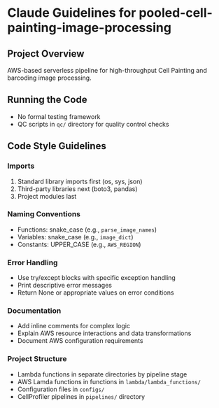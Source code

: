 # Claude Guidelines for pooled-cell-painting-image-processing

## Project Overview
AWS-based serverless pipeline for high-throughput Cell Painting and barcoding image processing.

## Running the Code
- No formal testing framework
- QC scripts in `qc/` directory for quality control checks

## Code Style Guidelines

### Imports
1. Standard library imports first (os, sys, json)
2. Third-party libraries next (boto3, pandas)
3. Project modules last

### Naming Conventions
- Functions: snake_case (e.g., `parse_image_names`)
- Variables: snake_case (e.g., `image_dict`)
- Constants: UPPER_CASE (e.g., `AWS_REGION`)

### Error Handling
- Use try/except blocks with specific exception handling
- Print descriptive error messages
- Return None or appropriate values on error conditions

### Documentation
- Add inline comments for complex logic
- Explain AWS resource interactions and data transformations
- Document AWS configuration requirements

### Project Structure
- Lambda functions in separate directories by pipeline stage
- AWS Lamda functions in functions in `lambda/lambda_functions/`
- Configuration files in `configs/`
- CellProfiler pipelines in `pipelines/` directory